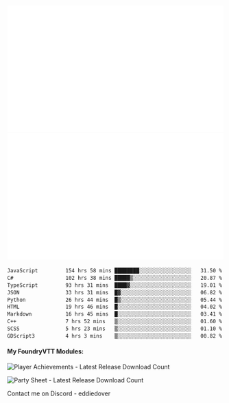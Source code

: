 
![](https://raw.githubusercontent.com/eddiedover/ghstats/master/generated/overview.svg)
![](https://raw.githubusercontent.com/eddiedover/ghstats/master/generated/languages.svg)

<!--START_SECTION:waka-->

```txt
JavaScript         154 hrs 58 mins ████████░░░░░░░░░░░░░░░░░   31.50 %
C#                 102 hrs 38 mins █████▒░░░░░░░░░░░░░░░░░░░   20.87 %
TypeScript         93 hrs 31 mins  ████▓░░░░░░░░░░░░░░░░░░░░   19.01 %
JSON               33 hrs 31 mins  █▓░░░░░░░░░░░░░░░░░░░░░░░   06.82 %
Python             26 hrs 44 mins  █▒░░░░░░░░░░░░░░░░░░░░░░░   05.44 %
HTML               19 hrs 46 mins  █░░░░░░░░░░░░░░░░░░░░░░░░   04.02 %
Markdown           16 hrs 45 mins  █░░░░░░░░░░░░░░░░░░░░░░░░   03.41 %
C++                7 hrs 52 mins   ▒░░░░░░░░░░░░░░░░░░░░░░░░   01.60 %
SCSS               5 hrs 23 mins   ▒░░░░░░░░░░░░░░░░░░░░░░░░   01.10 %
GDScript3          4 hrs 3 mins    ▒░░░░░░░░░░░░░░░░░░░░░░░░   00.82 %
```

<!--END_SECTION:waka-->

#### My FoundryVTT Modules:

  ![Player Achievements - Latest Release Download Count](https://img.shields.io/badge/dynamic/json?label=Player%20Achievements%20-%20Downloads@latest&query=assets%5B1%5D.download_count&url=https%3A%2F%2Fapi.github.com%2Frepos%2FEddieDover%2Ffvtt-player-achievements%2Freleases%2Flatest)

  ![Party Sheet - Latest Release Download Count](https://img.shields.io/badge/dynamic/json?label=Party%20Sheet%20-%20Downloads@latest&query=assets%5B1%5D.download_count&url=https%3A%2F%2Fapi.github.com%2Frepos%2FEddieDover%2Ffvtt-party-sheet%2Freleases%2Flatest)

<a rel="me" href="https://techhub.social/@EddieDover"></a>

Contact me on Discord - eddiedover

